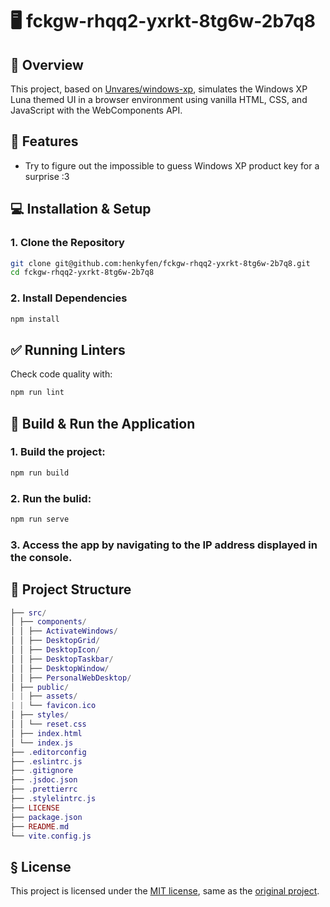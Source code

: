 # 🖥️ fckgw-rhqq2-yxrkt-8tg6w-2b7q8

## 📝 Overview

This project, based on [Unvares/windows-xp](https://github.com/Unvares/windows-xp), simulates the Windows XP Luna themed UI in a browser environment using vanilla HTML, CSS, and JavaScript with the WebComponents API. 

## 🚀 Features

- Try to figure out the impossible to guess Windows XP product key for a surprise :3

## 💻 Installation & Setup

### 1. Clone the Repository

```bash
git clone git@github.com:henkyfen/fckgw-rhqq2-yxrkt-8tg6w-2b7q8.git
cd fckgw-rhqq2-yxrkt-8tg6w-2b7q8
```

### 2. Install Dependencies

```bash
npm install
```

## ✅ Running Linters

Check code quality with:

```bash
npm run lint
```

## 🔧 Build & Run the Application

### 1. **Build the project:**

```bash
npm run build
```

### 2. **Run the bulid:**

```bash
npm run serve
```

### 3. Access the app by navigating to the IP address displayed in the console.

## 📂 Project Structure

```lua
├── src/
│ ├── components/
│ │ ├── ActivateWindows/
│ │ ├── DesktopGrid/
│ │ ├── DesktopIcon/
│ │ ├── DesktopTaskbar/
│ │ ├── DesktopWindow/
│ │ ├── PersonalWebDesktop/
│ ├── public/
| | ├── assets/
| | └── favicon.ico
│ ├── styles/
│ │ └── reset.css
│ ├── index.html
│ └── index.js
├── .editorconfig
├── .eslintrc.js
├── .gitignore
├── .jsdoc.json
├── .prettierrc
├── .stylelintrc.js
├── LICENSE
├── package.json
├── README.md
└── vite.config.js
```

## § License
This project is licensed under the [MIT license](https://github.com/henkyfen/fckgw-rhqq2-yxrkt-8tg6w-2b7q8/blob/main/LICENSE), same as the [original project](https://github.com/Unvares/windows-xp/blob/main/LICENSE).
